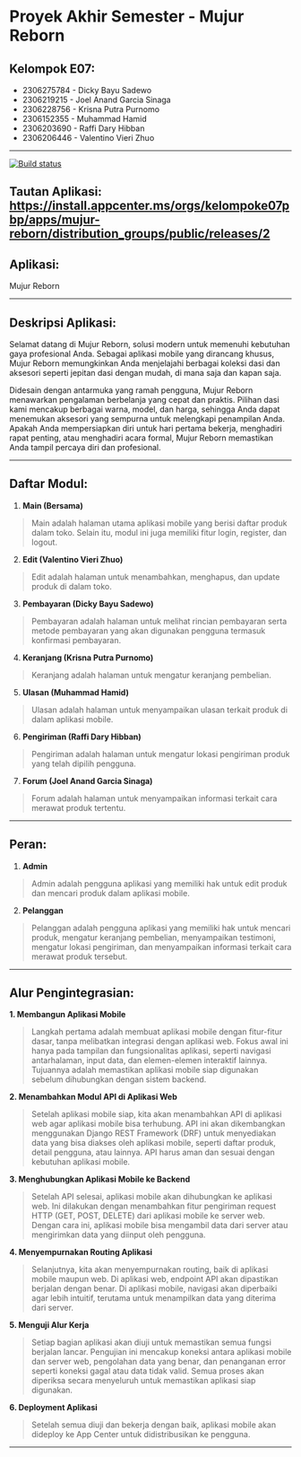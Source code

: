 # Proyek Akhir Semester - Mujur Reborn

## Kelompok E07:
- 2306275784 - Dicky Bayu Sadewo
- 2306219215 - Joel Anand Garcia Sinaga
- 2306228756 - Krisna Putra Purnomo
- 2306152355 - Muhammad Hamid
- 2306203690 - Raffi Dary Hibban
- 2306206446 - Valentino Vieri Zhuo
<hr>

[![Build status](https://build.appcenter.ms/v0.1/apps/6cc07b04-fe20-418e-bd34-0af803354539/branches/main/badge)](https://appcenter.ms)

## Tautan Aplikasi: https://install.appcenter.ms/orgs/kelompoke07pbp/apps/mujur-reborn/distribution_groups/public/releases/2

## Aplikasi:
Mujur Reborn

<hr>

## Deskripsi Aplikasi:
Selamat datang di Mujur Reborn, solusi modern untuk memenuhi kebutuhan gaya profesional Anda. Sebagai aplikasi mobile yang dirancang khusus, Mujur Reborn memungkinkan Anda menjelajahi berbagai koleksi dasi dan aksesori seperti jepitan dasi dengan mudah, di mana saja dan kapan saja.

Didesain dengan antarmuka yang ramah pengguna, Mujur Reborn menawarkan pengalaman berbelanja yang cepat dan praktis. Pilihan dasi kami mencakup berbagai warna, model, dan harga, sehingga Anda dapat menemukan aksesori yang sempurna untuk melengkapi penampilan Anda. Apakah Anda mempersiapkan diri untuk hari pertama bekerja, menghadiri rapat penting, atau menghadiri acara formal, Mujur Reborn memastikan Anda tampil percaya diri dan profesional.
<hr>

## Daftar Modul:
1. **Main (Bersama)**
> Main adalah halaman utama aplikasi mobile yang berisi daftar produk dalam toko. Selain itu, modul ini juga memiliki fitur login, register, dan logout.
2. **Edit (Valentino Vieri Zhuo)**
> Edit adalah halaman untuk menambahkan, menghapus, dan update produk di dalam toko.
3. **Pembayaran (Dicky Bayu Sadewo)**
> Pembayaran adalah halaman untuk melihat rincian pembayaran serta metode pembayaran yang akan digunakan pengguna termasuk konfirmasi pembayaran.
4. **Keranjang (Krisna Putra Purnomo)**
> Keranjang adalah halaman untuk mengatur keranjang pembelian.
5. **Ulasan (Muhammad Hamid)**
> Ulasan adalah halaman untuk menyampaikan ulasan terkait produk di dalam aplikasi mobile.
6. **Pengiriman (Raffi Dary Hibban)**
> Pengiriman adalah halaman untuk mengatur lokasi pengiriman produk yang telah dipilih pengguna.
7. **Forum (Joel Anand Garcia Sinaga)**
> Forum adalah halaman untuk menyampaikan informasi terkait cara merawat produk tertentu.

<hr>

## Peran:
1. **Admin**
> Admin adalah pengguna aplikasi yang memiliki hak untuk edit produk dan mencari produk dalam aplikasi mobile.
2. **Pelanggan**
> Pelanggan adalah pengguna aplikasi yang memiliki hak untuk mencari produk, mengatur keranjang pembelian, menyampaikan testimoni, mengatur lokasi pengiriman, dan menyampaikan informasi terkait cara merawat produk tersebut.

<hr>

## Alur Pengintegrasian:
**1. Membangun Aplikasi Mobile**

> Langkah pertama adalah membuat aplikasi mobile dengan fitur-fitur dasar, tanpa melibatkan integrasi dengan aplikasi web. Fokus awal ini hanya pada tampilan dan fungsionalitas aplikasi, seperti navigasi antarhalaman, input data, dan elemen-elemen interaktif lainnya. Tujuannya adalah memastikan aplikasi mobile siap digunakan sebelum dihubungkan dengan sistem backend.

**2. Menambahkan Modul API di Aplikasi Web**

> Setelah aplikasi mobile siap, kita akan menambahkan API di aplikasi web agar aplikasi mobile bisa terhubung. API ini akan dikembangkan menggunakan Django REST Framework (DRF) untuk menyediakan data yang bisa diakses oleh aplikasi mobile, seperti daftar produk, detail pengguna, atau lainnya. API harus aman dan sesuai dengan kebutuhan aplikasi mobile.

**3. Menghubungkan Aplikasi Mobile ke Backend**

> Setelah API selesai, aplikasi mobile akan dihubungkan ke aplikasi web. Ini dilakukan dengan menambahkan fitur pengiriman request HTTP (GET, POST, DELETE) dari aplikasi mobile ke server web. Dengan cara ini, aplikasi mobile bisa mengambil data dari server atau mengirimkan data yang diinput oleh pengguna.

**4. Menyempurnakan Routing Aplikasi**

> Selanjutnya, kita akan menyempurnakan routing, baik di aplikasi mobile maupun web. Di aplikasi web, endpoint API akan dipastikan berjalan dengan benar. Di aplikasi mobile, navigasi akan diperbaiki agar lebih intuitif, terutama untuk menampilkan data yang diterima dari server.

**5. Menguji Alur Kerja**

> Setiap bagian aplikasi akan diuji untuk memastikan semua fungsi berjalan lancar. Pengujian ini mencakup koneksi antara aplikasi mobile dan server web, pengolahan data yang benar, dan penanganan error seperti koneksi gagal atau data tidak valid. Semua proses akan diperiksa secara menyeluruh untuk memastikan aplikasi siap digunakan.

**6. Deployment Aplikasi**

> Setelah semua diuji dan bekerja dengan baik, aplikasi mobile akan dideploy ke App Center untuk didistribusikan ke pengguna.
<hr>
